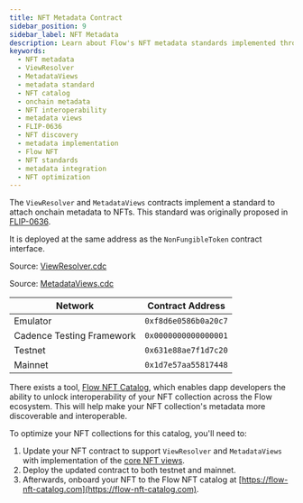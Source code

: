 ```yaml
---
title: NFT Metadata Contract
sidebar_position: 9
sidebar_label: NFT Metadata
description: Learn about Flow's NFT metadata standards implemented through ViewResolver and MetadataViews contracts. Understand how to attach and manage onchain metadata for NFTs and integrate with the Flow NFT Catalog.
keywords:
  - NFT metadata
  - ViewResolver
  - MetadataViews
  - metadata standard
  - NFT catalog
  - onchain metadata
  - NFT interoperability
  - metadata views
  - FLIP-0636
  - NFT discovery
  - metadata implementation
  - Flow NFT
  - NFT standards
  - metadata integration
  - NFT optimization
---
```


The `ViewResolver` and `MetadataViews` contracts implement a standard to attach onchain metadata
to NFTs. This standard was originally proposed in [FLIP-0636](https://github.com/onflow/flips/blob/main/application/20210916-nft-metadata.md).

It is deployed at the same address as the `NonFungibleToken` contract interface.

Source: [ViewResolver.cdc](https://github.com/onflow/flow-nft/blob/master/contracts/ViewResolver.cdc)

Source: [MetadataViews.cdc](https://github.com/onflow/flow-nft/blob/master/contracts/MetadataViews.cdc)

| Network                   | Contract Address     |
| ------------------------- | -------------------- |
| Emulator                  | `0xf8d6e0586b0a20c7` |
| Cadence Testing Framework | `0x0000000000000001` |
| Testnet                   | `0x631e88ae7f1d7c20` |
| Mainnet                   | `0x1d7e57aa55817448` |

There exists a tool, [Flow NFT Catalog](https://flow-nft-catalog.com), which enables dapp developers the ability to unlock interoperability of your NFT collection across the Flow ecosystem. This will help make your NFT collection's metadata more discoverable and interoperable.

To optimize your NFT collections for this catalog, you'll need to:

1. Update your NFT contract to support `ViewResolver` and `MetadataViews` with implementation of the [core NFT views](../advanced-concepts/metadata-views.md).
2. Deploy the updated contract to both testnet and mainnet.
3. Afterwards, onboard your NFT to the Flow NFT catalog at [https://flow-nft-catalog.com](https://flow-nft-catalog.com).
